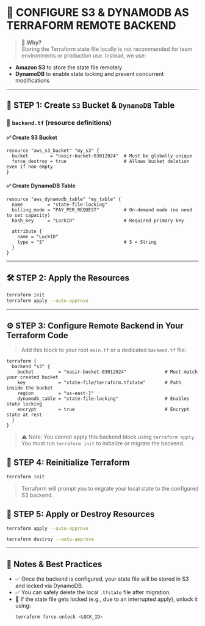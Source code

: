 # 🚀 CONFIGURE S3 & DYNAMODB AS TERRAFORM REMOTE BACKEND

> 📌 **Why?**  
Storing the Terraform state file locally is not recommended for team environments or production use. Instead, we use:
- **Amazon S3** to store the state file remotely
- **DynamoDB** to enable state locking and prevent concurrent modifications

---

## 🧱 STEP 1: Create `S3` Bucket & `DynamoDB` Table

### 📁 `backend.tf` (resource definitions)

#### ✅ Create S3 Bucket

```hcl
resource "aws_s3_bucket" "my_s3" {
  bucket        = "nasir-bucket-03012024"  # Must be globally unique
  force_destroy = true                     # Allows bucket deletion even if non-empty
}
```

#### ✅ Create DynamoDB Table

```hcl
resource "aws_dynamodb_table" "my_table" {
  name         = "state-file-locking"
  billing_mode = "PAY_PER_REQUEST"         # On-demand mode (no need to set capacity)
  hash_key     = "LockID"                  # Required primary key

  attribute {
    name = "LockID"
    type = "S"                             # S = String
  }
}
```

---

## 🛠️ STEP 2: Apply the Resources

```bash
terraform init
terraform apply --auto-approve
```

---

## ⚙️ STEP 3: Configure Remote Backend in Your Terraform Code

> Add this block to your root `main.tf` or a dedicated `backend.tf` file:

```hcl
terraform {
  backend "s3" {
    bucket         = "nasir-bucket-03012024"              # Must match your created bucket
    key            = "state-file/terraform.tfstate"       # Path inside the bucket
    region         = "us-east-1"
    dynamodb_table = "state-file-locking"                 # Enables state locking
    encrypt        = true                                 # Encrypt state at rest
  }
}
```

> ⚠️ Note: You cannot apply this backend block using `terraform apply`. You must run `terraform init` to initialize or migrate the backend.

## 🔁 STEP 4: Reinitialize Terraform

```bash
terraform init
```
> Terraform will prompt you to migrate your local state to the configured S3 backend.


## 🧹 STEP 5: Apply or Destroy Resources

```bash
terraform apply --auto-approve
```
```bash
terraform destroy --auto-approve
```

---

## 🧠 Notes & Best Practices

- ✅ Once the backend is configured, your state file will be stored in S3 and locked via DynamoDB.
- ✅ You can safely delete the local `.tfstate` file after migration.
- 🔐 If the state file gets locked (e.g., due to an interrupted apply), unlock it using:
  ```bash
  terraform force-unlock <LOCK_ID>
  ```
